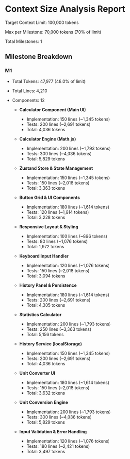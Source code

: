 # Context Size Analysis Report

Target Context Limit: 100,000 tokens

Max per Milestone: 70,000 tokens (70% of limit)


Total Milestones: 1


## Milestone Breakdown


### M1
- Total Tokens: 47,977 (48.0% of limit)
- Total Lines: 4,210
- Components: 12

  - **Calculator Component (Main UI)**
    - Implementation: 150 lines (~1,345 tokens)
    - Tests: 200 lines (~2,691 tokens)
    - Total: 4,036 tokens

  - **Calculator Engine (Math.js)**
    - Implementation: 200 lines (~1,793 tokens)
    - Tests: 300 lines (~4,036 tokens)
    - Total: 5,829 tokens

  - **Zustand Store & State Management**
    - Implementation: 150 lines (~1,345 tokens)
    - Tests: 150 lines (~2,018 tokens)
    - Total: 3,363 tokens

  - **Button Grid & UI Components**
    - Implementation: 180 lines (~1,614 tokens)
    - Tests: 120 lines (~1,614 tokens)
    - Total: 3,228 tokens

  - **Responsive Layout & Styling**
    - Implementation: 100 lines (~896 tokens)
    - Tests: 80 lines (~1,076 tokens)
    - Total: 1,972 tokens

  - **Keyboard Input Handler**
    - Implementation: 120 lines (~1,076 tokens)
    - Tests: 150 lines (~2,018 tokens)
    - Total: 3,094 tokens

  - **History Panel & Persistence**
    - Implementation: 180 lines (~1,614 tokens)
    - Tests: 200 lines (~2,691 tokens)
    - Total: 4,305 tokens

  - **Statistics Calculator**
    - Implementation: 200 lines (~1,793 tokens)
    - Tests: 250 lines (~3,363 tokens)
    - Total: 5,156 tokens

  - **History Service (localStorage)**
    - Implementation: 150 lines (~1,345 tokens)
    - Tests: 200 lines (~2,691 tokens)
    - Total: 4,036 tokens

  - **Unit Converter UI**
    - Implementation: 180 lines (~1,614 tokens)
    - Tests: 150 lines (~2,018 tokens)
    - Total: 3,632 tokens

  - **Unit Conversion Engine**
    - Implementation: 200 lines (~1,793 tokens)
    - Tests: 300 lines (~4,036 tokens)
    - Total: 5,829 tokens

  - **Input Validation & Error Handling**
    - Implementation: 120 lines (~1,076 tokens)
    - Tests: 180 lines (~2,421 tokens)
    - Total: 3,497 tokens
